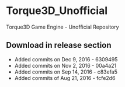 # Torque3D_Unofficial
Torque3D Game Engine - Unofficial Repository

## Download in release section
- Added commits on Dec 9, 2016 - 6309495
- Added commits on Nov 2, 2016 - 00a4a21
- Added commits on Sep 14, 2016 - c83efa5
- Added commits of Aug 21, 2016 - fcfe2d6
